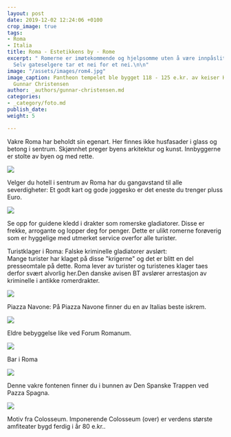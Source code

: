 ```yaml
---
layout: post
date: 2019-12-02 12:24:06 +0100
crop_image: true
tags:
- Roma
- Italia
title: Roma - Estetikkens by - Rome
excerpt: " Romerne er imøtekommende og hjelpsomme uten å være innpåslitne og brysomme.
  Selv gateselgere tar et nei for et nei.\n\n"
image: "/assets/images/rom4.jpg"
image_caption: Pantheon tempelet ble bygget 118 - 125 e.kr. av keiser Hadrian. Foto
  Gunnar Christensen
author: _authors/gunnar-christensen.md
categories:
- _category/foto.md
publish_date: 
weight: 5

---
```

Vakre Roma har beholdt sin egenart. Her finnes ikke husfasader i glass og betong i sentrum. Skjønnhet preger byens arkitektur og kunst. Innbyggerne er stolte av byen og med rette.

![](http://www.helping.no/rom1.jpg)

Velger du hotell i sentrum av Roma har du gangavstand til alle severdigheter: Et godt kart og gode joggesko er det eneste du trenger pluss Euro.

![](http://www.helping.no/romaguider.jpg)

Se opp for guidene kledd i drakter som romerske gladiatorer. Disse er frekke, arrogante og lopper deg for penger. Dette er ulikt romerne forøverig som er hyggelige med utmerket service overfor alle turister.

Turistklager i Roma: Falske kriminelle gladiatorer avslørt:  
Mange turister har klaget på disse "krigerne" og det er blitt en del presseomtale på dette. Roma lever av turister og turistenes klager taes derfor svært alvorlig her.Den danske avisen BT avslører arrestasjon av kriminelle i antikke romerdrakter.

![](http://www.helping.no/rom2.jpg)

Piazza Navone: På Piazza Navone finner du en av Italias beste iskrem.

![](http://www.helping.no/rom5.jpg)

Eldre bebyggelse like ved Forum Romanum.

![](http://www.helping.no/roma6.jpg)

Bar i Roma

![](http://www.helping.no/rom3.jpg)

Denne vakre fontenen finner du i bunnen av Den Spanske Trappen ved Pazza Spagna.

![](http://www.helping.no/roma9.jpg)

Motiv fra Colosseum. Imponerende Colosseum (over) er verdens største amfiteater bygd ferdig i år 80 e.kr..
